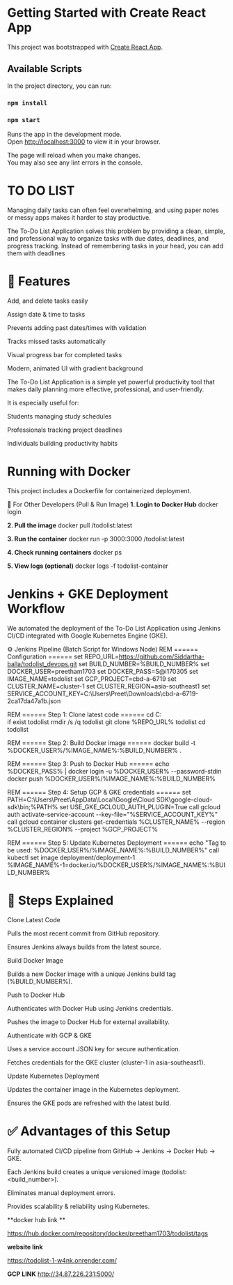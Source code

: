 # Getting Started with Create React App

This project was bootstrapped with [Create React App](https://github.com/facebook/create-react-app).

## Available Scripts

In the project directory, you can run:

### `npm install` 

### `npm start`

Runs the app in the development mode.\
Open [http://localhost:3000](http://localhost:3000) to view it in your browser.

The page will reload when you make changes.\
You may also see any lint errors in the console.

# **TO DO LIST**

Managing daily tasks can often feel overwhelming, and using paper notes or messy apps makes it harder to stay productive.

The To-Do List Application solves this problem by providing a clean, simple, and professional way to organize tasks with due dates, deadlines, and progress tracking.
Instead of remembering tasks in your head, you can add them with deadlines

# 🚀 Features

Add, and delete tasks easily

Assign date & time to tasks

Prevents adding past dates/times with validation

Tracks missed tasks automatically

Visual progress bar for completed tasks

Modern, animated UI with gradient background

The To-Do List Application is a simple yet powerful productivity tool that makes daily planning more effective, professional, and user-friendly.

It is especially useful for:

Students managing study schedules

Professionals tracking project deadlines

Individuals building productivity habits

# Running with Docker

This project includes a Dockerfile for containerized deployment.

🔹 For Other Developers (Pull & Run Image)
**1. Login to Docker Hub**
docker login  

**2. Pull the image**
docker pull <your-dockerhub-username>/todolist:latest  

**3. Run the container**
docker run -p 3000:3000 <your-dockerhub-username>/todolist:latest  

**4. Check running containers**
docker ps  

**5. View logs (optional)**
docker logs -f todolist-container

# **Jenkins + GKE Deployment Workflow**

We automated the deployment of the To-Do List Application using Jenkins CI/CD integrated with Google Kubernetes Engine (GKE).

⚙ Jenkins Pipeline (Batch Script for Windows Node)
REM ====== Configuration ======
set REPO_URL=https://github.com/Siddartha-balla/todolist_devops.git
set BUILD_NUMBER=%BUILD_NUMBER%
set DOCKER_USER=preetham1703
set DOCKER_PASS=S@i170305
set IMAGE_NAME=todolist
set GCP_PROJECT=cbd-a-6719
set CLUSTER_NAME=cluster-1
set CLUSTER_REGION=asia-southeast1
set SERVICE_ACCOUNT_KEY=C:\Users\Preet\Downloads\cbd-a-6719-2ca17da47a1b.json

REM ====== Step 1: Clone latest code ======
cd C:\
if exist todolist rmdir /s /q todolist
git clone %REPO_URL% todolist
cd todolist

REM ====== Step 2: Build Docker image ======
docker build -t %DOCKER_USER%/%IMAGE_NAME%:%BUILD_NUMBER% .

REM ====== Step 3: Push to Docker Hub ======
echo %DOCKER_PASS% | docker login -u %DOCKER_USER% --password-stdin
docker push %DOCKER_USER%/%IMAGE_NAME%:%BUILD_NUMBER%

REM ====== Step 4: Setup GCP & GKE credentials ======
set PATH=C:\Users\Preet\AppData\Local\Google\Cloud SDK\google-cloud-sdk\bin;%PATH%
set USE_GKE_GCLOUD_AUTH_PLUGIN=True
call gcloud auth activate-service-account --key-file="%SERVICE_ACCOUNT_KEY%"
call gcloud container clusters get-credentials %CLUSTER_NAME% --region %CLUSTER_REGION% --project %GCP_PROJECT%

REM ====== Step 5: Update Kubernetes Deployment ======
echo "Tag to be used: %DOCKER_USER%/%IMAGE_NAME%:%BUILD_NUMBER%"
call kubectl set image deployment/deployment-1 %IMAGE_NAME%-1=docker.io/%DOCKER_USER%/%IMAGE_NAME%:%BUILD_NUMBER%

# 📌 Steps Explained

Clone Latest Code

Pulls the most recent commit from GitHub repository.

Ensures Jenkins always builds from the latest source.

Build Docker Image

Builds a new Docker image with a unique Jenkins build tag (%BUILD_NUMBER%).

Push to Docker Hub

Authenticates with Docker Hub using Jenkins credentials.

Pushes the image to Docker Hub for external availability.

Authenticate with GCP & GKE

Uses a service account JSON key for secure authentication.

Fetches credentials for the GKE cluster (cluster-1 in asia-southeast1).

Update Kubernetes Deployment

Updates the container image in the Kubernetes deployment.

Ensures the GKE pods are refreshed with the latest build.

# ✅ Advantages of this Setup

Fully automated CI/CD pipeline from GitHub → Jenkins → Docker Hub → GKE.

Each Jenkins build creates a unique versioned image (todolist:<build_number>).

Eliminates manual deployment errors.

Provides scalability & reliability using Kubernetes.

**docker hub link **

https://hub.docker.com/repository/docker/preetham1703/todolist/tags

**website link**

https://todolist-1-w4nk.onrender.com/

**GCP LINK**
http://34.87.226.231:5000/



